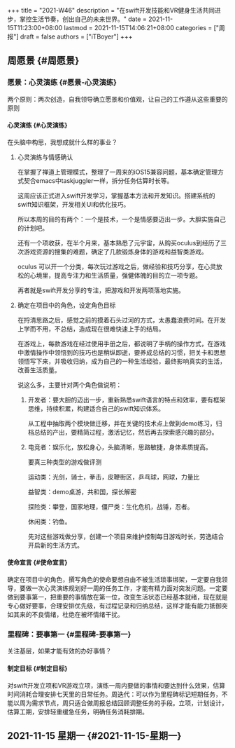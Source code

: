 +++
title = "2021-W46"
description = "在swift开发技能和VR健身生活共同进步，掌控生活节奏，创出自己的未来世界。"
date = 2021-11-15T11:23:00+08:00
lastmod = 2021-11-15T14:06:21+08:00
categories = ["周报"]
draft = false
authors = ["iTBoyer"]
+++

## 周愿景 {#周愿景}


### 愿景：心灵演练 {#愿景-心灵演练}

两个原则：两次创造，自我领导确立愿景和价值观，让自己的工作遵从这些重要的原则  


#### 心灵演练 {#心灵演练}

在头脑中构思，我想成就什么样的事业？  

1.  心灵演练与情感确认  
    
    在掌握了禅道上管理模式，整理了一周来的iOS15兼容问题，基本确定管理方式契合emacs中taskjuggler一样，拆分任务估算时长等。  
    
    这周应该正式进入swift开发学习，掌握基本方法和开发知识。搭建系统的swift知识框架，开发相关UI和优化技巧。  
    
    所以本周的目的有两个：一个是技术，一个是情感要迈出一步。大胆实施自己的计划吧。  
    
    还有一个项收获，在半个月来，基本熟悉了元宇宙，从购买oculus到经历了三次游戏资源的搜集的难题，确定了几款锻炼身体的游戏和益智类游戏。  
    
    oculus 可以开一个分类，每次玩过游戏之后，做经验和技巧分享，在心灵放松的心境里，提高专注力和生活质量，强健体魄的目的立一项专题。  
    
    再者就是swift开发分享的专注，把游戏和开发两项落地实施。

2.  确定在项目中的角色，设定角色目标  
    
    在捋清思路之后，感觉之前的摸着石头过河的方式，太愚蠢浪费时间。在开发上学而不用，不总结，造成现在很难快速上手的结局。  
    
    在游戏上，每款游戏在经过使用手册之后，都说明了手柄的操作方式，在游戏中激情操作中领悟到的技巧也是稍纵即逝，要养成总结的习惯，把关卡和思想领悟写下来，并吸收归纳，成为自己的一种生活经验，最终影响真实的生活，改善生活质量。  
    
    说这么多，主要针对两个角色做说明：  
    
    1.  开发者：要大胆的迈出一步，重新熟悉swift语言的特点和效率，要有框架思维，持续积累，构建适合自己的swift知识体系。  
        
        从工程中抽取两个模块做迁移，并在关键的技术点上做到demo练习，归档总结的产出，要精简过程，激活记忆，然后再去探索感兴趣的部分。
    
    2.  电竞者：娱乐化，放松身心，头脑清晰，思路敏捷，身体素质提高。  
        
        要真三种类型的游戏做评测  
        
        运动类：光剑，骑士，拳击，皮鞭街区，乒乓球，网球，力量比  
        
        益智类：demo桌游，共和国，探长解密  
        
        探险类：攀登，国家地理，僵尸类：生化危机，战锤，忍者。  
        
        休闲类：钓鱼。  
        
        先对这些游戏做分享，创建一个项目来维护控制每日游戏时长，劳逸结合开启新的生活方式。


#### 使命宣言 {#使命宣言}

确定在项目中的角色，撰写角色的使命要想自由不被生活琐事绑架，一定要自我领导，要做一次心灵演练规划好一周的任务工作，才能有精力面对突发问题。一定要做到要事第一，把重要的事情放在第一位，改变生活状态已经基本就绪，现在就是专心做好要事，合理安排优先级，有过程记录和归纳总结，这样才能有能力抵御突如其来的不良情绪，杜绝在被坏情绪干扰。  


### 里程碑：要事第一 {#里程碑-要事第一}

关注基层，如果才能有效的办好事情？  


#### 制定目标 {#制定目标}

对swift开发立项和VR游戏立项，演练一周内要做的事情和要达到什么效果，估算时间消耗合理安排七天里的日常任务。周迭代：可以作为里程碑标记短期任务，不能以周为需求节点，周只适合做周报总结回顾调整任务的手段。立项，计划设计，估算工期，安排轻重缓急任务，明确任务消耗排期。  


## 2021-11-15 星期一 {#2021-11-15-星期一}
